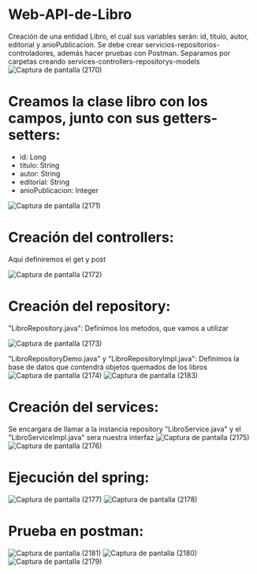 # Web-API-de-Libro
Creación de una entidad Libro, el cuál sus variables serán: id, titulo, autor, editorial y anioPublicacion. Se debe crear servicios-repositorios-controladores, además hacer pruebas con Postman. Separamos por carpetas creando services-controllers-repositorys-models
![Captura de pantalla (2170)](https://github.com/AbarcaBryan/libros/assets/169930464/f19c9a03-44eb-4825-9b01-c1fbc2ab9447)

# Creamos la clase libro con los campos, junto con sus getters-setters:
- id: Long
- titulo: String
- autor: String
- editorial: String
- anioPublicacion: Integer

![Captura de pantalla (2171)](https://github.com/AbarcaBryan/libros/assets/169930464/d6c82a33-6720-46bb-84cc-5eda204db962)

# Creación del controllers:
Aqui definiremos el get y post

![Captura de pantalla (2172)](https://github.com/AbarcaBryan/libros/assets/169930464/d7b1dfa2-c03d-41cf-857b-2e6fdc61fdbf)

# Creación del repository:
"LibroRepository.java": Definimos los metodos, que vamos a utilizar

![Captura de pantalla (2173)](https://github.com/AbarcaBryan/libros/assets/169930464/ba3391e4-ee25-4f8d-82ff-f846df08085f)

"LibroRepositoryDemo.java" y "LibroRepositoryImpl.java": Definimos la base de datos que contendrá objetos quemados de los libros
![Captura de pantalla (2174)](https://github.com/AbarcaBryan/libros/assets/169930464/14d3d822-b4da-4455-a592-0a7e3274631a)
![Captura de pantalla (2183)](https://github.com/AbarcaBryan/libros/assets/169930464/e7017642-57a6-4b77-a266-6404417b2c2d)

# Creación del services:
Se encargara de llamar a la instancia repository "LibroService.java" y el "LibroServiceImpl.java" sera nuestra interfaz
![Captura de pantalla (2175)](https://github.com/AbarcaBryan/libros/assets/169930464/24dc1ff7-6f45-4fb7-9766-07e63bd1c348)
![Captura de pantalla (2176)](https://github.com/AbarcaBryan/libros/assets/169930464/1e769837-12e7-4b18-bc00-028faf00a422)

# Ejecución del spring:
![Captura de pantalla (2177)](https://github.com/AbarcaBryan/libros/assets/169930464/eb8ec77c-0899-4052-8e9f-8d30cc57ee54)
![Captura de pantalla (2178)](https://github.com/AbarcaBryan/libros/assets/169930464/fe8af685-7f8e-4349-b6e8-5a9905f200c1)

# Prueba en postman:
![Captura de pantalla (2181)](https://github.com/AbarcaBryan/libros/assets/169930464/74e0251c-2d5e-4c7a-af77-ff64474a7e9d)
![Captura de pantalla (2180)](https://github.com/AbarcaBryan/libros/assets/169930464/b4d6a771-0239-466d-80c0-7d409d985fd1)
![Captura de pantalla (2179)](https://github.com/AbarcaBryan/libros/assets/169930464/cfab7e44-8946-4923-b82c-270264044dbd)

